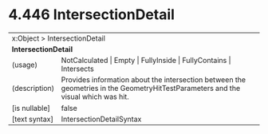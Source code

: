 <html dir="LTR" xmlns:mshelp="http://msdn.microsoft.com/mshelp" xmlns:ddue="http://ddue.schemas.microsoft.com/authoring/2003/5" xmlns:xlink="http://www.w3.org/1999/xlink" xmlns:tool="http://www.microsoft.com/tooltip">

<body>
 <input type="hidden" id="userDataCache" class="userDataStyle">
 <input type="hidden" id="hiddenScrollOffset">
 <img id="dropDownImage" style="display:none; height:0; width:0;" src="../local/drpdown.gif">
 <img id="dropDownHoverImage" style="display:none; height:0; width:0;" src="../local/drpdown_orange.gif">
 <img id="collapseImage" style="display:none; height:0; width:0;" src="../local/collapse.gif">
 <img id="expandImage" style="display:none; height:0; width:0;" src="../local/exp.gif">
 <img id="collapseAllImage" style="display:none; height:0; width:0;" src="../local/collall.gif">
 <img id="expandAllImage" style="display:none; height:0; width:0;" src="../local/expall.gif">
 <img id="copyImage" style="display:none; height:0; width:0;" src="../local/copycode.gif">
 <img id="copyHoverImage" style="display:none; height:0; width:0;" src="../local/copycodeHighlight.gif">
 <div id="header"><h1 class="heading">4.446 IntersectionDetail</h1></div>

 <div id="mainSection">
 <div id="mainBody">
 <div id="allHistory" class="saveHistory" onsave="saveAll()" onload="loadAll()"></div>
 <p xmlns:wsd="http://wsdev.schemas.microsoft.com/authoring/2008/2" xmlns:msxsl="urn:schemas-microsoft-com:xslt" xmlns:script="urn:script" xmlns:build="urn:build">
 </p>
 <div id="sectionSection0" class="section" name="collapseableSection">
 <content xmlns="http://ddue.schemas.microsoft.com/authoring/2003/5" xmlns:wsd="http://wsdev.schemas.microsoft.com/authoring/2008/2" xmlns:msxsl="urn:schemas-microsoft-com:xslt" xmlns:script="urn:script" xmlns:build="urn:build">
 </content>
 </div>
 <div id="sectionSection1" class="section" name="collapseableSection">
 <content xmlns="http://ddue.schemas.microsoft.com/authoring/2003/5" xmlns:wsd="http://wsdev.schemas.microsoft.com/authoring/2008/2" xmlns:msxsl="urn:schemas-microsoft-com:xslt" xmlns:script="urn:script" xmlns:build="urn:build">
 <table class="ProtocolAuthoredTable" xmlns="">
 <tr><td colspan="2">
<mshelp:link keywords="c0d383e4-fcdb-4546-a06b-81c262fe2a5e" tabindex="0">x:Object</mshelp:link> &gt; <mshelp:link keywords="accd58f8-dc92-4413-ac75-20ea15a9302b" tabindex="0">IntersectionDetail</mshelp:link> </td>
 </tr>
 <tr><td colspan="2">
 <b>IntersectionDetail</b> </td>
 </tr>
 <tr><td><div class="indent0">(usage)</div></td>
 <td><mshelp:link keywords="435fbd6a-9baa-4363-83cc-8a1e084abbb7" tabindex="0">NotCalculated</mshelp:link> | <mshelp:link keywords="435fbd6a-9baa-4363-83cc-8a1e084abbb7" tabindex="0">Empty</mshelp:link> | <mshelp:link keywords="435fbd6a-9baa-4363-83cc-8a1e084abbb7" tabindex="0">FullyInside</mshelp:link> | <mshelp:link keywords="435fbd6a-9baa-4363-83cc-8a1e084abbb7" tabindex="0">FullyContains</mshelp:link> | <mshelp:link keywords="435fbd6a-9baa-4363-83cc-8a1e084abbb7" tabindex="0">Intersects</mshelp:link></td>
 </tr>
 <tr><td><div class="indent0">(description)</div></td>
 <td>Provides information about the intersection between the geometries in the GeometryHitTestParameters and the visual which was hit.</td>
 </tr>
 <tr><td><div class="indent0">[is nullable]</div></td>
 <td>false</td>
 </tr>
 <tr><td><div class="indent0">[text syntax]</div></td>
 <td><mshelp:link keywords="435fbd6a-9baa-4363-83cc-8a1e084abbb7" tabindex="0">IntersectionDetailSyntax</mshelp:link></td>
 </tr>
</table>
 </content>
 </div>
 <!--[if gte IE 5]>
 <tool:tip element="languageFilterToolTip" avoidmouse="false"/>
 <![endif]-->
 </div>
 <a name="feedback"></a><span></span>
 </div>
</body></html>
